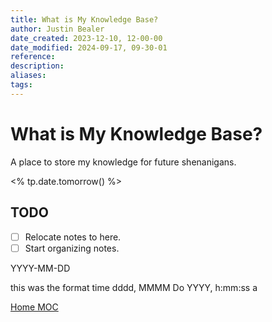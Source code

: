 ```yaml
---
title: What is My Knowledge Base?
author: Justin Bealer
date_created: 2023-12-10, 12-00-00
date_modified: 2024-09-17, 09-30-01
reference: 
description: 
aliases: 
tags: 
---
```

# What is My Knowledge Base?

A place to store my knowledge for future shenanigans.

<% tp.date.tomorrow() %>

## TODO

- [ ] Relocate notes to here.
- [ ] Start organizing notes.

YYYY-MM-DD

this was the format time
dddd, MMMM Do YYYY, h:mm:ss a

[Home MOC](./0-Home.md)